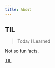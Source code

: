 ```yaml
---
title: About
---
```


## TIL
> Today I Learned

Not so fun facts.

[TIL](https://migzpogi.github.io/til)